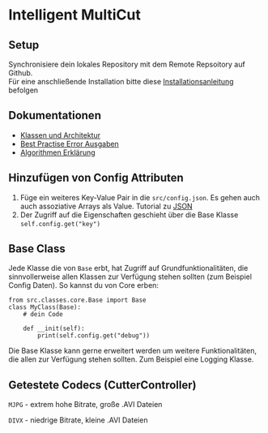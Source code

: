 # Intelligent MultiCut

## Setup
Synchronisiere dein lokales Repository mit dem Remote Repsoitory auf Github.  
Für eine anschließende Installation bitte diese [Installationsanleitung](https://github.com/andredoering/multicut/wiki/Installation) 
befolgen

## Dokumentationen 
* [Klassen und Architektur](https://github.com/andredoering/multicut/blob/master/src/README.md)
* [Best Practise Error Ausgaben](https://github.com/andredoering/multicut/blob/master/doc/markdown/errors.md)
* [Algorithmen Erklärung](https://github.com/andredoering/multicut/blob/master/doc/markdown/algorithm.md)

## Hinzufügen von Config Attributen
1. Füge ein weiteres Key-Value Pair in die `src/config.json`. Es gehen auch  auch assoziative Arrays als Value. Tutorial zu [JSON](https://www.w3schools.com/js/js_json_syntax.asp)
2. Der Zugriff auf die Eigenschaften geschieht über die Base Klasse `self.config.get("key")`


## Base Class
Jede Klasse die von `Base` erbt, hat Zugriff auf Grundfunktionalitäten, die sinnvollerweise allen Klassen zur Verfügung stehen sollten (zum Beispiel Config Daten). 
So kannst du von Core erben:

    from src.classes.core.Base import Base
    class MyClass(Base):
        # dein Code

        def __init(self):
            print(self.config.get("debug"))

Die Base Klasse kann gerne erweitert werden um weitere Funktionalitäten, die allen zur Verfügung stehen sollten. Zum Beispiel eine Logging Klasse.


## Getestete Codecs (CutterController)
`MJPG` - extrem hohe Bitrate, große .AVI Dateien

`DIVX` - niedrige Bitrate, kleine .AVI Dateien



